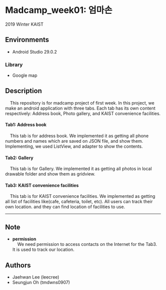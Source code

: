 # Madcamp_week01: 엄마손
2019 Winter KAIST  

## Environments
- Android Studio 29.0.2


### Library
- Google map



## Description  
&nbsp;&nbsp;&nbsp;&nbsp;This repository is for madcamp project of first week. 
In this project, we make an android application with three tabs.
Each tab has its own content respectively: Address book, Photo gallery, and KAIST convenience facilities.  

  
#### Tab1: Address book
&nbsp;&nbsp;&nbsp;&nbsp;This tab is for address book. We implemented it as getting all phone numbers and names which are saved  on JSON file, 
and show them. Implementing, we used ListView, and adapter to show the contents.   
    
#### Tab2: Gallery
&nbsp;&nbsp;&nbsp;&nbsp;This tab is for Gallery. We implemented it as getting all photos in local drawable folder and show
them as gridview.   
  
#### Tab3: KAIST convenience facilities
&nbsp;&nbsp;&nbsp;&nbsp;This tab is for KAIST convenience facilities. We implemented as getting all list of facilities like(cafe, cafeteria, toilet, etc).
All users can track their own location. and they can find location of facilities to use.

********************

## Note
- **permission**  
&nbsp;&nbsp;&nbsp;&nbsp;We need permission to access contacts on the Internet for the Tab3. It is used to track our location.


    
## Authors
- Jaehwan Lee (leecree)
- Seungjun Oh (tmdwns0907)
